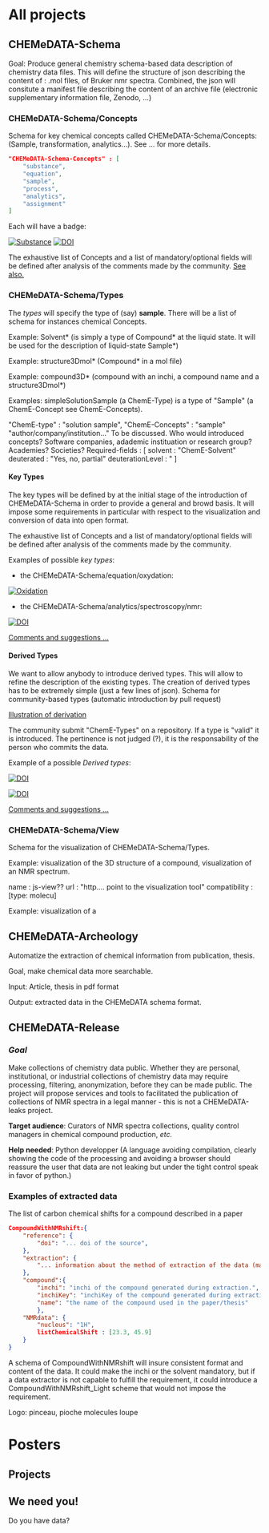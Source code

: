 # All projects

## CHEMeDATA-Schema

Goal: Produce general chemistry schema-based data description of chemistry data files. This will define the structure of json describing the content of : .mol files, of Bruker nmr spectra. Combined, the json will consitute a manifest file describing the content of an archive file (electronic supplementary information file, Zenodo, ...) 

### CHEMeDATA-Schema/Concepts

Schema for key chemical concepts called CHEMeDATA-Schema/Concepts: (Sample, transformation, analytics...). See ... for more details.

```json
"CHEMeDATA-Schema-Concepts" : [
	"substance",
	"equation",
	"sample",
	"process",
	"analytics",
	"assignment"
]
```
Each will have a badge: 

[![Substance](https://img.shields.io/endpoint?url=https://badge.archiveforge.org/chemistry/v0.1/substance.json)](./substance)    [![DOI](https://img.shields.io/endpoint?url=https://badge.archiveforge.org/chemistry/v0.1/sample.json)](./sample)


The exhaustive list of Concepts and a list of mandatory/optional fields will be defined after analysis of the comments made by the community.
[See also.](../ontologies)

### CHEMeDATA-Schema/Types

The *types* will specify the type of (say) **sample**. There will be a list of schema for instances chemical Concepts.


Example: Solvent* (is simply a type of Compound* at the liquid state. It will be used for the description of liquid-state Sample*)

Example: structure3Dmol* (Compound* in a mol file)

Example: compound3D* (compound with an inchi, a compound name and a structure3Dmol*)

Examples: simpleSolutionSample (a ChemE-Type) is a type of "Sample" (a ChemE-Concept see ChemE-Concepts).


"ChemE-type" : "solution sample",
"ChemE-Concepts" : "sample"
"author/company/institution..." To be discussed. Who would introduced concepts? Software companies, adademic instituation or research group? Academies? Societies?
Required-fields : [
	solvent : "ChemE-Solvent"
	deuterated : "Yes, no, partial"
	deuterationLevel : "
]
#### Key Types

The key types will be defined by at the initial stage of the introduction of CHEMeDATA-Schema in order to provide a general and browd basis. It will impose some requirements in particular with respect to the visualization and conversion of data into open format.

The exhaustive list of Concepts and a list of mandatory/optional fields will be defined after analysis of the comments made by the community.

Examples of possible *key types*: 

- the CHEMeDATA-Schema/equation/oxydation: 

[![Oxidation](https://img.shields.io/endpoint?url=https://badge.archiveforge.org/chemistry/v0.1/equation2Ox.json)](./equation) 

- the CHEMeDATA-Schema/analytics/spectroscopy/nmr: 

[![DOI](https://img.shields.io/endpoint?url=https://badge.archiveforge.org/chemistry/v0.1/analysisNMRspectra.json)](./analysis/NMR)


[Comments and suggestions ...](https://github.com/CHEMeDATA/ontologies/issues/new)
#### Derived Types

We want to allow anybody to introduce derived types. This will allow to refine the description of the existing types. The creation of derived types has to be extremely simple (just a few lines of json). 
Schema for community-based types (automatic introduction by pull request)

[Illustration of derivation](./derivation)

The community submit "ChemE-Types" on a repository. If a type is "valid" it is introduced. The pertinence is not judged (?), it is the responsability of the person who commits the data.

Example of a possible *Derived types*: 

[![DOI](https://img.shields.io/endpoint?url=https://badge.archiveforge.org/chemistry/v0.1/assignmentNMRspectra.json)](./assignment/NMR)

[![DOI](https://img.shields.io/endpoint?url=https://badge.archiveforge.org/chemistry/v0.1/assignmentNMRdata.json)](./assignment/NMR) 

[Comments and suggestions ...](https://github.com/CHEMeDATA/ontologies/issues/new)
### CHEMeDATA-Schema/View

Schema for the visualization of CHEMeDATA-Schema/Types. 

Example: visualization of the 3D structure of a compound, visualization of an NMR spectrum.

name : js-view??
url : "http.... point to the visualization tool"
compatibility : [type: molecu]


Example: visualization of a 

## CHEMeDATA-Archeology

Automatize the extraction of chemical information from publication, thesis. 

Goal, make chemical data more searchable.

Input: Article, thesis in pdf format

Output: extracted data in the CHEMeDATA schema format.

## CHEMeDATA-Release

### *Goal*
Make collections of chemistry data public. Whether they are personal, institutional, or industrial collections of chemistry data may require processing, filtering, anonymization, before they can be made public. The project will propose services and tools to facilitated the publication of collections of NMR spectra in a legal manner - this is not a CHEMeDATA-leaks project. 

**Target audience**: Curators of NMR spectra collections, quality control managers in chemical compound production, *etc.*

**Help needed**: Python developper (A language avoiding compilation, clearly showing the code of the processing and avoiding a browser should reassure the user that data are not leaking but under the tight control speak in favor of python.)



### Examples of extracted data

The list of carbon chemical shifts for a compound described in a paper

```json
CompoundWithNMRshift:{
	"reference": {
		"doi": "... doi of the source",
	},
	"extraction": {
		"... information about the method of extraction of the data (manual... software... author...)"
	},
	"compound":{
		"inchi": "inchi of the compound generated during extraction.",
		"inchiKey": "inchiKey of the compound generated during extraction. ?Needed?",
		"name": "the name of the compound used in the paper/thesis"
		},
	"NMRdata": {
		"nucleus": "1H",
		listChemicalShift : [23.3, 45.9]
	}
}
```

A schema of CompoundWithNMRshift will insure consistent format and content of the data. It could make the inchi or the solvent mandatory, but if a data extractor is not capable to fulfill the requirement, it could introduce a CompoundWithNMRshift_Light scheme that would not impose the requirement. 

Logo: pinceau, pioche molecules loupe

# Posters

## Projects

## We need you!

Do you have data?